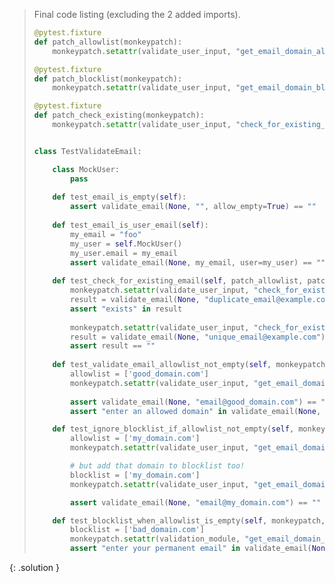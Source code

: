 
> <solution-title></solution-title>
> 
> Final code listing (excluding the 2 added imports).
> 
> ```python
> @pytest.fixture
> def patch_allowlist(monkeypatch):
>     monkeypatch.setattr(validate_user_input, "get_email_domain_allowlist_content", lambda a: None)
> 
> @pytest.fixture
> def patch_blocklist(monkeypatch):
>     monkeypatch.setattr(validate_user_input, "get_email_domain_blocklist_content", lambda a: None)
> 
> @pytest.fixture
> def patch_check_existing(monkeypatch):
>     monkeypatch.setattr(validate_user_input, "check_for_existing_email", lambda a, b: False)
> 
> 
> class TestValidateEmail:
> 
>     class MockUser:
>         pass
>     
>     def test_email_is_empty(self):
>         assert validate_email(None, "", allow_empty=True) == ""
>     
>     def test_email_is_user_email(self):
>         my_email = "foo"
>         my_user = self.MockUser()
>         my_user.email = my_email
>         assert validate_email(None, my_email, user=my_user) == ""
>     
>     def test_check_for_existing_email(self, patch_allowlist, patch_blocklist, monkeypatch):
>         monkeypatch.setattr(validate_user_input, "check_for_existing_email", lambda a, b: True)
>         result = validate_email(None, "duplicate_email@example.com")
>         assert "exists" in result
>     
>         monkeypatch.setattr(validate_user_input, "check_for_existing_email", lambda a, b: False)
>         result = validate_email(None, "unique_email@example.com")
>         assert result == ""
>     
>     def test_validate_email_allowlist_not_empty(self, monkeypatch, patch_check_existing, patch_blocklist):
>         allowlist = ['good_domain.com']
>         monkeypatch.setattr(validate_user_input, "get_email_domain_allowlist_content", lambda a: allowlist)
>     
>         assert validate_email(None, "email@good_domain.com") == ""
>         assert "enter an allowed domain" in validate_email(None, "email@bad_domain.com")
> 
>     def test_ignore_blocklist_if_allowlist_not_empty(self, monkeypatch, patch_check_existing):
>         allowlist = ['my_domain.com']
>         monkeypatch.setattr(validate_user_input, "get_email_domain_allowlist_content", lambda a: allowlist)
> 
>         # but add that domain to blocklist too!
>         blocklist = ['my_domain.com']
>         monkeypatch.setattr(validate_user_input, "get_email_domain_blocklist_content", lambda a: blocklist)
> 
>         assert validate_email(None, "email@my_domain.com") == ""  # we expect blocklist to be ignored
> 
>     def test_blocklist_when_allowlist_is_empty(self, monkeypatch, patch_allowlist, patch_check_existing):
>         blocklist = ['bad_domain.com']
>         monkeypatch.setattr(validation_module, "get_email_domain_blocklist_content", lambda a: blocklist)
>         assert "enter your permanent email" in validate_email(None, "email@bad_domain.com")
> ```
{: .solution }
